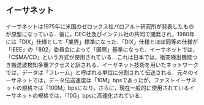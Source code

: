 ## イーサネット
イーサネットは1975年に米国のゼロックス社パロアルト研究所が発表したものが原型になっている．後に，DEC社及びインテル社の共同で開発され，1980年には「DIX」仕様として「業界」標準になった．「DIX」仕様とほぼ同等の仕様が「IEEE」の「802」委員会によって「国際」基準になった．イーサネットでは，「CSMA/CD」という方式が使用されている．これは日本では，衝突検出機能つき搬送波検知多重アクセスと訳される．イーサネット技術を用いたネットワークでは，データは「フレーム」と呼ばれる単位に分割されて伝送される．元々のイーサネットでは，データ伝送速度は「10M」bpsであったが，ファストイーサネットの規格では「100M」bpsになり，さらに，現在一般的に使用されているイーサネットの規格では，「10G」bpsに高速化されている．